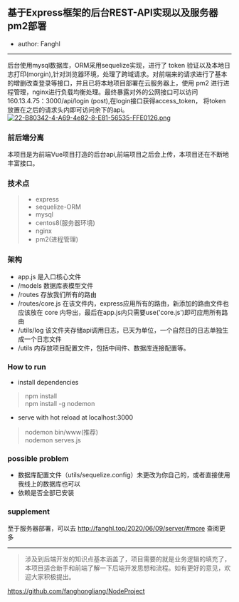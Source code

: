 
## 基于Express框架的后台REST-API实现以及服务器pm2部署
* author: Fanghl  
-----  
后台使用mysql数据库，ORM采用sequelize实现，进行了 token 验证以及本地日志打印(morgin),针对浏览器环境，处理了跨域请求。对前端来的请求进行了基本的增删改查登录等接口，并且已将本地项目部署在云服务器上，使用 pm2 进行进程管理，nginx进行负载均衡处理。最终暴露对外的公网接口可以访问 160.13.4.75：3000/api/login (post),在login接口获得access_token， 将token放置在之后的请求头内即可访问余下的api。  
[![22-B80342-4-A69-4e82-8-E81-56535-FFE0126.png](https://i.postimg.cc/MHHPNvh3/22-B80342-4-A69-4e82-8-E81-56535-FFE0126.png)](https://postimg.cc/gL9H6kc3)

### 前后端分离  

本项目是为前端Vue项目打造的后台api,前端项目之后会上传，本项目还在不断地丰富接口。

### 技术点  

> * express  
> * sequelize-ORM
> * mysql
> * centos8(服务器环境)
> * nginx 
> * pm2(进程管理)  

### 架构   
* app.js 是入口核心文件
* /models 数据库表模型文件
* /routes 存放我们所有的路由
* /routes/core.js 在该文件内，express应用所有的路由，新添加的路由文件也应该放在 core 内导出，最后在app.js内只需要use('core.js')即可应用所有路由
* /utils/log 该文件夹存储api调用日志，已天为单位，一个自然日的日志单独生成一个日志文件 
* /utils 内存放项目配置文件，包括中间件、数据库连接配置等。

### How to run 

* install dependencies
> npm install  
> npm install -g nodemon

* serve with hot reload at localhost:3000
> nodemon bin/www(推荐)  
> nodemon serves.js

### possible problem  

* 数据库配置文件（utils/sequelize.config）未更改为你自己的，或者直接使用我线上的数据库也可以
* 依赖是否全部已安装  

### supplement   

至于服务器部署，可以去 http://fanghl.top/2020/06/09/server/#more 查阅更多

-----

> 涉及到后端开发的知识点基本涵盖了，项目需要的就是业务逻辑的填充了，本项目适合新手和前端了解一下后端开发思想和流程。如有更好的意见，欢迎大家积极提出。  

https://github.com/fanghongliang/NodeProject
